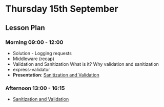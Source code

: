 # Thursday 15th September

## Lesson Plan

### Morning 09:00 - 12:00

+ Solution - Logging requests
+ Middleware (recap)
+ Validation and Sanitization
  What is it?
  Why validation and sanitization
+ express-validator
+ **Presentation**: [Sanitization and Validation](https://docs.google.com/presentation/d/1UI0E2XBfOyIQzqACBDe4kZEu005M26mteiXC3BojzFQ/edit?usp=sharing)

### Afternoon 13:00 - 16:15

+ [Sanitization and Validation](https://github.com/DigitalCareerInstitute/BE-Server-Middleware)
